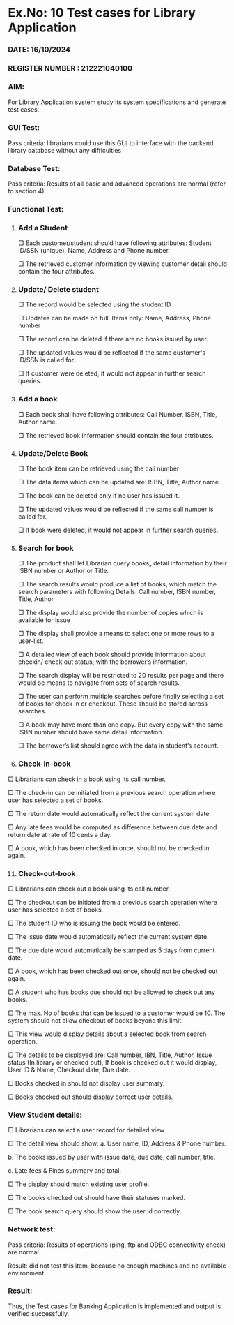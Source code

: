 # Ex.No: 10  Test cases for Library Application

### DATE: 16/10/2024                                                                        
### REGISTER NUMBER : 212221040100
### AIM: 

For Library Application system study its system specifications and generate test cases.

### GUI Test:
Pass criteria: librarians could use this GUI to interface with the backend library database
without any difficulties

### Database Test:
Pass criteria: Results of all basic and advanced operations are normal (refer to section 4)

### Functional Test:

1. ### Add a Student
   □ Each customer/student should have following attributes: Student ID/SSN
(unique), Name, Address and Phone number.

   □ The retrieved customer information by viewing customer detail should contain
the four attributes.

3. ### Update/ Delete student
   □ The record would be selected using the student ID
   
   □ Updates can be made on full. Items only: Name, Address, Phone number
   
   □ The record can be deleted if there are no books issued by user.
   
   □ The updated values would be reflected if the same customer's ID/SSN is called
for.

   □ If customer were deleted, it would not appear in further search queries.

5. ### Add a book

   □ Each book shall have following attributes: Call Number, ISBN, Title, Author
name.

   □ The retrieved book information should contain the four attributes.

7. ### Update/Delete Book
   □ The book item can be retrieved using the call number
   
   □ The data items which can be updated are: ISBN, Title, Author name.
   
   □ The book can be deleted only if no user has issued it.
   
   □ The updated values would be reflected if the same call number is called for.
   
   □ If book were deleted, it would not appear in further search queries.

9. ### Search for book
   □ The product shall let Librarian query books„ detail information by their
ISBN number or Author or Title.

   □ The search results would produce a list of books, which match the
search parameters with following Details: Call number, ISBN
number, Title, Author

   □ The display would also provide the number of copies which is available for issue
   
   □ The display shall provide a means to select one or more rows to a user-list.
   
   □ A detailed view of each book should provide information about checkin/
check out status, with the borrower’s information.

   □ The search display will be restricted to 20 results per page and there
would be means to navigate from sets of search results.

   □ The user can perform multiple searches before finally selecting a set
of books for check in or checkout. These should be stored across
searches.

   □ A book may have more than one copy. But every copy with the same
ISBN number should have same detail information.

   □ The borrower’s list should agree with the data in student’s account.

11. ### Check-in-book
   □ Librarians can check in a book using its call number.
   
   □ The check-in can be initiated from a previous search operation where
user has selected a set of books.

   □ The return date would automatically reflect the current
system date.

   □ Any late fees would be computed as difference between due date and
return date at rate of 10 cents a day.

   □ A book, which has been checked in once, should not be checked in again.

11. ### Check-out-book
   □ Librarians can check out a book using its call number.
   
   □ The checkout can be initiated from a previous search operation where user has selected a set of
books.

   □ The student ID who is issuing the book would be entered.
   
   □ The issue date would automatically reflect the current system date. 
   
   □ The due date would automatically be stamped as 5 days from current date. 
   
   □ A book, which has been checked out once, should not be checked out again.
   
   □ A student who has books due should not be allowed to check out any books.
   
   □ The max. No of books that can be issued to a customer would be 10. The system should not
allow checkout of books beyond this limit.

   □ This view would display details about a selected book from search operation.
   
   □ The details to be displayed are: Call number, IBN, Title, Author, Issue status (In library or
checked out), If book is checked out it would display, User ID & Name, Checkout date, Due
date.

   □ Books checked in should not display user summary.
   
   □ Books checked out should display correct user details.

### View Student details:
□ Librarians can select a user record for detailed view 

□ The detail view should show:
a. User name, ID, Address & Phone number.

b. The books issued by user with issue date, due date, call number, title.

c. Late fees & Fines summary and total.

□ The display should match existing user profile.

□ The books checked out should have their statuses marked.

□ The book search query should show the user id correctly.

### Network test:
Pass criteria: Results of operations (ping, ftp and ODBC connectivity check) are normal

Result: did not test this item, because no enough machines and no available environment.

### Result:
Thus, the Test cases for Banking Application is implemented and output is verified successfully. 
